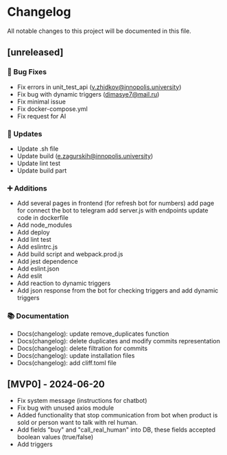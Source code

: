 # Changelog

All notable changes to this project will be documented in this file.
## [unreleased]
### 🐛 Bug Fixes
- Fix errors in unit_test_api
(v.zhidkov@innopolis.university)
- Fix bug with dynamic triggers
(dimasye7@mail.ru)
- Fix minimal issue
- Fix docker-compose.yml
- Fix request for AI
### 🔄 Updates
- Update .sh file
- Update build
(e.zagurskih@innopolis.university)
- Update lint test
- Update build part
### ➕ Additions
- Add several pages in frontend (for refresh bot for numbers)
add page for connect the bot to telegram
add server.js with endpoints
update code in dockerfile
- Add node_modules
- Add deploy
- Add lint test
- Add eslintrc.js
- Add build script and webpack.prod.js
- Add jest dependence
- Add eslint.json
- Add eslit
- Add reaction to dynamic triggers
- Add json response from the bot for checking triggers and add dynamic triggers
### 📚 Documentation
- Docs(changelog): update remove_duplicates function
- Docs(changelog): delete duplicates and modify commits representation
- Docs(changelog): delete filtration for commits
- Docs(changelog): update installation files
- Docs(changelog): add cliff.toml file
## [MVP0] - 2024-06-20
- Fix system message (instructions for chatbot)
- Fix bug with unused axios module
- Added functionality that stop communication from bot when product is sold or person want to talk with rel human.
- Add fields "buy" and "call_real_human" into DB, these fields accepted boolean values (true/false)
- Add triggers
<!-- generated by git-cliff -->
